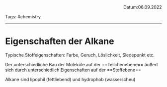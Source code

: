 <p align="right">Datum:06.09.2022</p>

Tags: #chemistry 

---
# Eigenschaften der Alkane
Typische Stoffeigenschaften: Farbe, Geruch, Löslichkeit, Siedepunkt etc.

Der unterschiedliche Bau der Moleküle auf der ==Teilchenebene== äußert sich durch unterschiedlich Eigenschaften auf der ==Stoffebene==

Alkane sind lipophil (fettliebend) und hydrophob (wasserscheu)